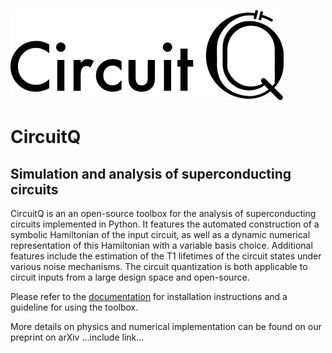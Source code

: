 ![Logo](new_logo.png)
# CircuitQ
## Simulation and analysis of superconducting circuits

CircuitQ is an an open-source toolbox for the analysis of superconducting circuits implemented in Python. It features the automated construction of a symbolic Hamiltonian of the input circuit, as well as a dynamic numerical representation of this Hamiltonian with a variable basis choice. Additional features include the estimation of the T1 lifetimes of the circuit states under various noise mechanisms. The circuit quantization is both applicable to circuit inputs from a large design space and open-source.

Please refer to the [documentation](https://circuitq.readthedocs.io/en/latest/) for installation instructions and a guideline for using the toolbox.

More details on physics and numerical implementation can be found on our preprint on arXiv ...include link...

